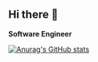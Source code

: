 ## Hi there 👋

**Software Engineer**

[![Anurag's GitHub stats](https://github-readme-stats.vercel.app/api?username=Aokuma0628)](https://github.com/anuraghazra/github-readme-stats)

<!--
**Aokuma0628/Aokuma0628** is a ✨ _special_ ✨ repository because its `README.md` (this file) appears on your GitHub profile.

Here are some ideas to get you started:

- 🔭 I’m currently working on ...
- 🌱 I’m currently learning ...
- 👯 I’m looking to collaborate on ...
- 🤔 I’m looking for help with ...
- 💬 Ask me about ...
- 📫 How to reach me: ...
- 😄 Pronouns: ...
- ⚡ Fun fact: ...
-->
